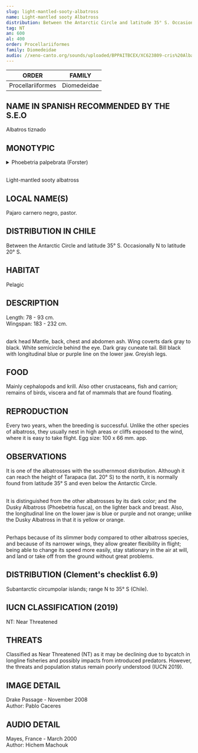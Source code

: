```yaml
---
slug: light-mantled-sooty-albatross
name: Light-mantled sooty Albatross
distribution: Between the Antarctic Circle and latitude 35° S. Occasionally N to latitude 20° S.
tag: NT
an: 600
al: 400
order: Procellariiformes
family: Diomedeidae
audio: //xeno-canto.org/sounds/uploaded/BPPAITBCEX/XC623809-cris%20Alba%20fuli%20%C3%A0%20dos%20clair.mp3
---
```


| ORDER             | FAMILY      |
| ----------------- | ----------- |
| Procellariiformes | Diomedeidae |

## NAME IN SPANISH RECOMMENDED BY THE S.E.O

Albatros tiznado

## MONOTYPIC

<details>
<summary>Phoebetria palpebrata (Forster)</summary><br>

Phoebetria (Greek mythology) = of Phoebe, goddess of the moon.<br>
palpebr (L - palpebrae) = eyelid.<br>
atra (L - ater) = black.<br><br>

Black Eyed Moon Goddess.

</details><br>

Light-mantled sooty albatross

## LOCAL NAME(S)

Pajaro carnero negro, pastor.

## DISTRIBUTION IN CHILE

Between the Antarctic Circle and latitude 35° S. Occasionally N to latitude 20° S.

## HABITAT

Pelagic

## DESCRIPTION

Length: 78 - 93 cm.<br>
Wingspan: 183 - 232 cm.<br><br>

dark head Mantle, back, chest and abdomen ash. Wing coverts dark gray to black. White semicircle behind the eye. Dark gray cuneate tail. Bill black with longitudinal blue or purple line on the lower jaw. Greyish legs.

## FOOD

Mainly cephalopods and krill. Also other crustaceans, fish and carrion; remains of birds, viscera and fat of mammals that are found floating.

## REPRODUCTION

Every two years, when the breeding is successful. Unlike the other species of albatross, they usually nest in high areas or cliffs exposed to the wind, where it is easy to take flight. Egg size: 100 x 66 mm. app.

## OBSERVATIONS

It is one of the albatrosses with the southernmost distribution. Although it can reach the height of Tarapaca (lat. 20° S) to the north, it is normally found from latitude 35° S and even below the Antarctic Circle.<br><br>

It is distinguished from the other albatrosses by its dark color; and the Dusky Albatross (Phoebetria fusca), on the lighter back and breast. Also, the longitudinal line on the lower jaw is blue or purple and not orange; unlike the Dusky Albatross in that it is yellow or orange.<br><br>

Perhaps because of its slimmer body compared to other albatross species, and because of its narrower wings, they allow greater flexibility in flight; being able to change its speed more easily, stay stationary in the air at will, and land or take off from the ground without great problems.

## DISTRIBUTION (Clement's checklist 6.9)

Subantarctic circumpolar islands; range N to 35° S (Chile).

## IUCN CLASSIFICATION (2019)

NT: Near Threatened

## THREATS

Classified as Near Threatened (NT) as it may be declining due to bycatch in longline fisheries and possibly impacts from introduced predators. However, the threats and population status remain poorly understood (IUCN 2019).

## IMAGE DETAIL

Drake Passage - November 2008<br>
Author: Pablo Caceres

## AUDIO DETAIL

Mayes, France - March 2000<br>
Author: Hichem Machouk
